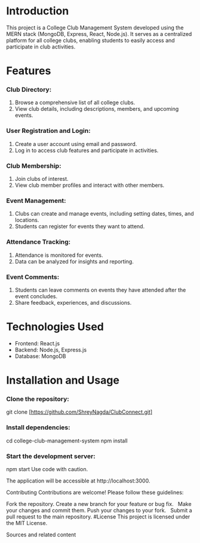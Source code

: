 # Introduction
This project is a College Club Management System developed using the MERN stack (MongoDB, Express, React, Node.js). It serves as a centralized platform for all college clubs, enabling students to easily access and participate in club activities.

# Features
### Club Directory:

  1. Browse a comprehensive list of all college clubs.
  2. View club details, including descriptions, members, and upcoming events.
### User Registration and Login:

  1. Create a user account using email and password.
  2. Log in to access club features and participate in activities.
### Club Membership:

  1. Join clubs of interest.
  2. View club member profiles and interact with other members.
### Event Management:

  1. Clubs can create and manage events, including setting dates, times, and locations.
  2. Students can register for events they want to attend.
### Attendance Tracking:

  1. Attendance is monitored for events.
  2. Data can be analyzed for insights and reporting.
### Event Comments:

  1. Students can leave comments on events they have attended after the event concludes.
  2. Share feedback, experiences, and discussions.
# Technologies Used
- Frontend: React.js
- Backend: Node.js, Express.js
- Database: MongoDB
# Installation and Usage
### Clone the repository:

git clone <repository-url>[https://github.com/ShreyNagda/ClubConnect.git]

### Install dependencies:

cd college-club-management-system
npm install

### Start the development server:

npm start
Use code with caution.

The application will be accessible at http://localhost:3000.

Contributing
Contributions are welcome! Please follow these guidelines:

Fork the repository.
Create a new branch for your feature or bug fix.   
Make your changes and commit them.
Push your changes to your fork.   
Submit a pull request to the main repository.
#License
This project is licensed under the MIT License.   


Sources and related content
